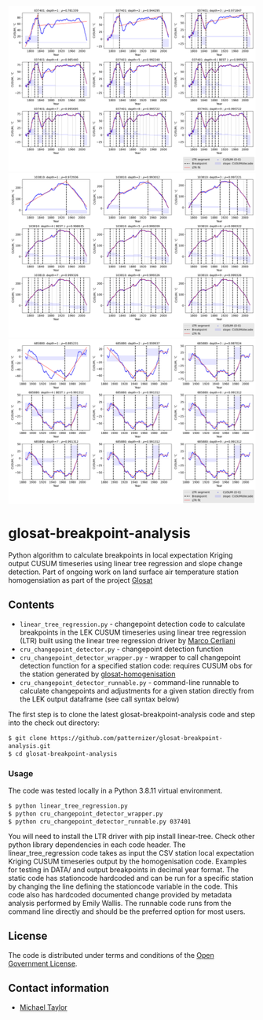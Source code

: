 ![image](https://github.com/patternizer/glosat-breakpoint-analysis/blob/main/037401-cusum-curve-linear-tree-loop.png)
![image](https://github.com/patternizer/glosat-breakpoint-analysis/blob/main/103810-cusum-curve-linear-tree-loop.png)
![image](https://github.com/patternizer/glosat-breakpoint-analysis/blob/main/685880-cusum-curve-linear-tree-loop.png)


# glosat-breakpoint-analysis

Python algorithm to calculate breakpoints in local expectation Kriging output CUSUM timeseries using linear tree regression and slope change detection. Part of ongoing work on land surface air temperature station homogensiation as part of the project [Glosat](www.glosat.org) 

## Contents

* `linear_tree_regression.py` - changepoint detection code to calculate breakpoints in the LEK CUSUM timeseries using linear tree regression (LTR) built using the linear tree regression driver by [Marco Cerliani](https://github.com/cerlymarco/linear-tree)
* `cru_changepoint_detector.py` - changepoint detection function
* `cru_changepoint_detector_wrapper.py` - wrapper to call changepoint detection function for a specified station code: requires CUSUM obs for the station generated by [glosat-homogenisation](https://github.com/patternizer/glosat-homogenisation)
* `cru_changepoint_detector_runnable.py` - command-line runnable to calculate changepoints and adjustments for a given station directly from the LEK output dataframe (see call syntax below)

The first step is to clone the latest glosat-breakpoint-analysis code and step into the check out directory: 

    $ git clone https://github.com/patternizer/glosat-breakpoint-analysis.git
    $ cd glosat-breakpoint-analysis

### Usage

The code was tested locally in a Python 3.8.11 virtual environment.

    $ python linear_tree_regression.py
    $ python cru_changepoint_detector_wrapper.py
    $ python cru_changepoint_detector_runnable.py 037401

You will need to install the LTR driver with pip install linear-tree. Check other python library dependencies in each code header.
The linear_tree_regression code takes as input the CSV station local expectation Kriging CUSUM timeseries output by the homogenisation code. Examples for testing in DATA/ and output breakpoints in decimal year format.
The static code has stationcode hardcoded and can be run for a specific station by changing the line defining the stationcode variable in the code. This code also has hardcoded documented change provided by metadata analysis performed by Emily Wallis.
The runnable code runs from the command line directly and should be the preferred option for most users.

## License

The code is distributed under terms and conditions of the [Open Government License](http://www.nationalarchives.gov.uk/doc/open-government-licence/version/3/).

## Contact information

* [Michael Taylor](michael.a.taylor@uea.ac.uk)



